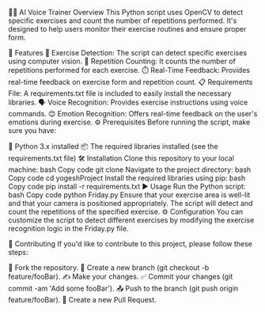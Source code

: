🏋️‍♀️ AI Voice Trainer
Overview
This Python script uses OpenCV to detect specific exercises and count the number of repetitions performed. It's designed to help users monitor their exercise routines and ensure proper form.

🎯 Features
💪 Exercise Detection: The script can detect specific exercises using computer vision.
🔢 Repetition Counting: It counts the number of repetitions performed for each exercise.
⏱️ Real-Time Feedback: Provides real-time feedback on exercise form and repetition count.
📋 Requirements File: A requirements.txt file is included to easily install the necessary libraries.
🗣️ Voice Recognition: Provides exercise instructions using voice commands.
😊 Emotion Recognition: Offers real-time feedback on the user's emotions during exercise.
⚙️ Prerequisites
Before running the script, make sure you have:

🐍 Python 3.x installed
📦 The required libraries installed (see the requirements.txt file)
🛠️ Installation
Clone this repository to your local machine:
bash
Copy code
git clone 
Navigate to the project directory:
bash
Copy code
cd yogeshProject
Install the required libraries using pip:
bash
Copy code
pip install -r requirements.txt
▶️ Usage
Run the Python script:
bash
Copy code
python Friday.py
Ensure that your exercise area is well-lit and that your camera is positioned appropriately.
The script will detect and count the repetitions of the specified exercise.
⚙️ Configuration
You can customize the script to detect different exercises by modifying the exercise recognition logic in the Friday.py file.

🙌 Contributing
If you'd like to contribute to this project, please follow these steps:

🍴 Fork the repository.
🌿 Create a new branch (git checkout -b feature/fooBar).
✍️ Make your changes.
✅ Commit your changes (git commit -am 'Add some fooBar').
📤 Push to the branch (git push origin feature/fooBar).
📝 Create a new Pull Request.
